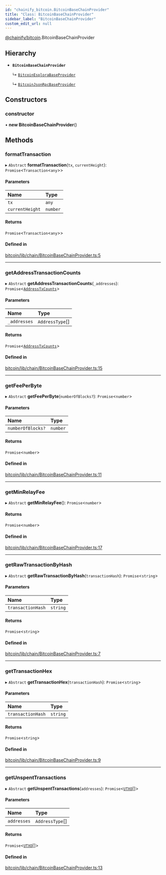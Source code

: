 ```yaml
---
id: "chainify_bitcoin.BitcoinBaseChainProvider"
title: "Class: BitcoinBaseChainProvider"
sidebar_label: "BitcoinBaseChainProvider"
custom_edit_url: null
---
```


[@chainify/bitcoin](../modules/chainify_bitcoin.md).BitcoinBaseChainProvider

## Hierarchy

- **`BitcoinBaseChainProvider`**

  ↳ [`BitcoinEsploraBaseProvider`](chainify_bitcoin.BitcoinEsploraBaseProvider.md)

  ↳ [`BitcoinJsonRpcBaseProvider`](chainify_bitcoin.BitcoinJsonRpcBaseProvider.md)

## Constructors

### constructor

• **new BitcoinBaseChainProvider**()

## Methods

### formatTransaction

▸ `Abstract` **formatTransaction**(`tx`, `currentHeight`): `Promise`<`Transaction`<`any`\>\>

#### Parameters

| Name | Type |
| :------ | :------ |
| `tx` | `any` |
| `currentHeight` | `number` |

#### Returns

`Promise`<`Transaction`<`any`\>\>

#### Defined in

[bitcoin/lib/chain/BitcoinBaseChainProvider.ts:5](https://github.com/liquality/chainify/blob/540cfa69/packages/bitcoin/lib/chain/BitcoinBaseChainProvider.ts#L5)

___

### getAddressTransactionCounts

▸ `Abstract` **getAddressTransactionCounts**(`_addresses`): `Promise`<[`AddressTxCounts`](../namespaces/chainify_bitcoin.BitcoinTypes.md#addresstxcounts)\>

#### Parameters

| Name | Type |
| :------ | :------ |
| `_addresses` | `AddressType`[] |

#### Returns

`Promise`<[`AddressTxCounts`](../namespaces/chainify_bitcoin.BitcoinTypes.md#addresstxcounts)\>

#### Defined in

[bitcoin/lib/chain/BitcoinBaseChainProvider.ts:15](https://github.com/liquality/chainify/blob/540cfa69/packages/bitcoin/lib/chain/BitcoinBaseChainProvider.ts#L15)

___

### getFeePerByte

▸ `Abstract` **getFeePerByte**(`numberOfBlocks?`): `Promise`<`number`\>

#### Parameters

| Name | Type |
| :------ | :------ |
| `numberOfBlocks?` | `number` |

#### Returns

`Promise`<`number`\>

#### Defined in

[bitcoin/lib/chain/BitcoinBaseChainProvider.ts:11](https://github.com/liquality/chainify/blob/540cfa69/packages/bitcoin/lib/chain/BitcoinBaseChainProvider.ts#L11)

___

### getMinRelayFee

▸ `Abstract` **getMinRelayFee**(): `Promise`<`number`\>

#### Returns

`Promise`<`number`\>

#### Defined in

[bitcoin/lib/chain/BitcoinBaseChainProvider.ts:17](https://github.com/liquality/chainify/blob/540cfa69/packages/bitcoin/lib/chain/BitcoinBaseChainProvider.ts#L17)

___

### getRawTransactionByHash

▸ `Abstract` **getRawTransactionByHash**(`transactionHash`): `Promise`<`string`\>

#### Parameters

| Name | Type |
| :------ | :------ |
| `transactionHash` | `string` |

#### Returns

`Promise`<`string`\>

#### Defined in

[bitcoin/lib/chain/BitcoinBaseChainProvider.ts:7](https://github.com/liquality/chainify/blob/540cfa69/packages/bitcoin/lib/chain/BitcoinBaseChainProvider.ts#L7)

___

### getTransactionHex

▸ `Abstract` **getTransactionHex**(`transactionHash`): `Promise`<`string`\>

#### Parameters

| Name | Type |
| :------ | :------ |
| `transactionHash` | `string` |

#### Returns

`Promise`<`string`\>

#### Defined in

[bitcoin/lib/chain/BitcoinBaseChainProvider.ts:9](https://github.com/liquality/chainify/blob/540cfa69/packages/bitcoin/lib/chain/BitcoinBaseChainProvider.ts#L9)

___

### getUnspentTransactions

▸ `Abstract` **getUnspentTransactions**(`addresses`): `Promise`<[`UTXO`](../interfaces/chainify_bitcoin.BitcoinTypes.UTXO.md)[]\>

#### Parameters

| Name | Type |
| :------ | :------ |
| `addresses` | `AddressType`[] |

#### Returns

`Promise`<[`UTXO`](../interfaces/chainify_bitcoin.BitcoinTypes.UTXO.md)[]\>

#### Defined in

[bitcoin/lib/chain/BitcoinBaseChainProvider.ts:13](https://github.com/liquality/chainify/blob/540cfa69/packages/bitcoin/lib/chain/BitcoinBaseChainProvider.ts#L13)
